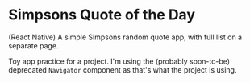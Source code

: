 # Simpsons Quote of the Day

(React Native) A simple Simpsons random quote app, with full list on a separate page.

Toy app practice for a project. I'm using the (probably soon-to-be) deprecated `Navigator` component as that's what the project is using.